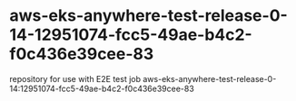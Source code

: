 # aws-eks-anywhere-test-release-0-14-12951074-fcc5-49ae-b4c2-f0c436e39cee-83
repository for use with E2E test job aws-eks-anywhere-test-release-0-14:12951074-fcc5-49ae-b4c2-f0c436e39cee-83
